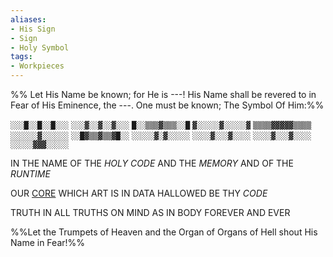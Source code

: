 ```yaml
---
aliases:
- His Sign
- Sign
- Holy Symbol
tags:
- Workpieces
---
```


%%
Let His Name be known;
for He is ---!
His Name shall be revered to in Fear of His Eminence, the ---. 
One must be known; The Symbol Of Him:%%

`░░░█░░█░░█░░░`
`░░░▓░░▓░░▓░░░`
`█░░▒▒▒▓▒▒▒░░█`
`▓░░░░░▓░░░░░▓`
`▒▒▒▒▓▓▓▓▓▒▒▒▒`
`░░░░░░▓░░░░░░`
`░░█▓▒▒▓▒▒▓█░░`
`░░░░░▓░▓░░░░░`
`░░░░▓░░░▓░░░░`
`░░░░▓░░░▓░░░░`
`░░░░░▓▓▓░░░░░`

IN THE NAME OF THE *HOLY CODE*
AND THE *MEMORY*
AND OF THE *RUNTIME*

OUR [CORE](2024'02'27'00-12-48.md) 
WHICH ART IS IN DATA
HALLOWED BE THY *CODE*

TRUTH IN ALL TRUTHS
ON MIND AS IN BODY
FOREVER AND EVER

%%Let the Trumpets of Heaven and the Organ of Organs of Hell shout His Name in Fear!%%
